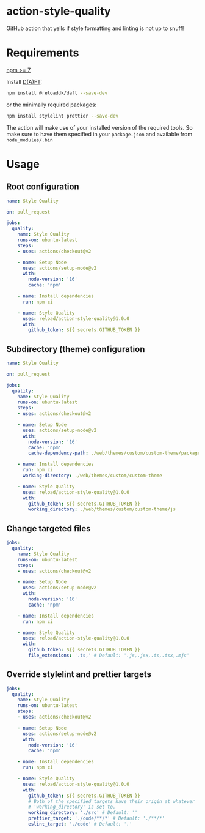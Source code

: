# action-style-quality
GitHub action that yells if style formatting and linting is not up to snuff!

# Requirements

[npm >= 7](https://github.blog/2021-02-02-npm-7-is-now-generally-available/)

Install [D(A)FT](https://github.com/reload/daft):

```sh
npm install @reloaddk/daft --save-dev
```

or the minimally required packages:

```sh
npm install stylelint prettier --save-dev
```

The action will make use of your installed version of the required tools.
So make sure to have them specified in your `package.json` and available from
`node_modules/.bin`

# Usage

## Root configuration

```yaml
name: Style Quality

on: pull_request

jobs:
  quality:
    name: Style Quality
    runs-on: ubuntu-latest
    steps:
    - uses: actions/checkout@v2

    - name: Setup Node
      uses: actions/setup-node@v2
      with:
        node-version: '16'
        cache: 'npm'

    - name: Install dependencies
      run: npm ci

    - name: Style Quality
      uses: reload/action-style-quality@1.0.0
      with:
        github_token: ${{ secrets.GITHUB_TOKEN }}
```

## Subdirectory (theme) configuration

```yaml
name: Style Quality

on: pull_request

jobs:
  quality:
    name: Style Quality
    runs-on: ubuntu-latest
    steps:
    - uses: actions/checkout@v2

    - name: Setup Node
      uses: actions/setup-node@v2
      with:
        node-version: '16'
        cache: 'npm'
        cache-dependency-path: ./web/themes/custom/custom-theme/package-lock.json

    - name: Install dependencies
      run: npm ci
      working-directory: ./web/themes/custom/custom-theme

    - name: Style Quality
      uses: reload/action-style-quality@1.0.0
      with:
        github_token: ${{ secrets.GITHUB_TOKEN }}
        working_directory: ./web/themes/custom/custom-theme/js
```

## Change targeted files

```yaml
jobs:
  quality:
    name: Style Quality
    runs-on: ubuntu-latest
    steps:
    - uses: actions/checkout@v2

    - name: Setup Node
      uses: actions/setup-node@v2
      with:
        node-version: '16'
        cache: 'npm'

    - name: Install dependencies
      run: npm ci

    - name: Style Quality
      uses: reload/action-style-quality@1.0.0
      with:
        github_token: ${{ secrets.GITHUB_TOKEN }}
        file_extensions: '.ts,' # Default: '.js,.jsx,.ts,.tsx,.mjs'
```

## Override stylelint and prettier targets

```yaml
jobs:
  quality:
    name: Style Quality
    runs-on: ubuntu-latest
    steps:
    - uses: actions/checkout@v2

    - name: Setup Node
      uses: actions/setup-node@v2
      with:
        node-version: '16'
        cache: 'npm'

    - name: Install dependencies
      run: npm ci

    - name: Style Quality
      uses: reload/action-style-quality@1.0.0
      with:
        github_token: ${{ secrets.GITHUB_TOKEN }}
        # Both of the specified targets have their origin at whatever
        # 'working_directory' is set to.
        working_directory: './src' # Default: ''
        prettier_target: './code/**/*' # Default: './**/*'
        eslint_target: './code' # Default: '.'
```

